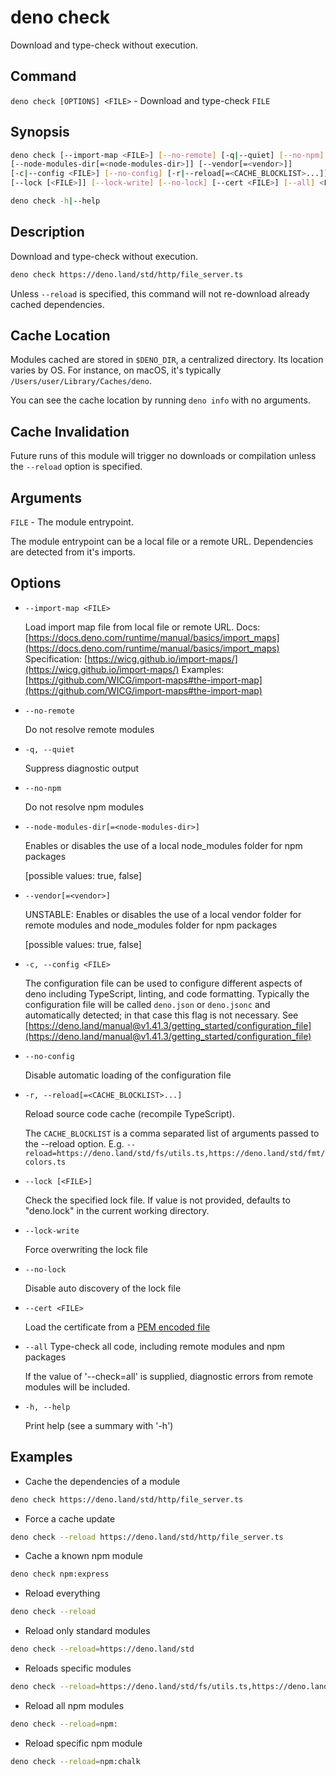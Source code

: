 # deno check

Download and type-check without execution.

## Command

`deno check [OPTIONS] <FILE>` - Download and type-check `FILE`

## Synopsis

```bash
deno check [--import-map <FILE>] [--no-remote] [-q|--quiet] [--no-npm] 
[--node-modules-dir[=<node-modules-dir>]] [--vendor[=<vendor>]]
[-c|--config <FILE>] [--no-config] [-r|--reload[=<CACHE_BLOCKLIST>...]]
[--lock [<FILE>]] [--lock-write] [--no-lock] [--cert <FILE>] [--all] <FILE>

deno check -h|--help
```

## Description

Download and type-check without execution.

```bash
deno check https://deno.land/std/http/file_server.ts
```

Unless `--reload` is specified, this command will not re-download already cached dependencies.

## Cache Location

Modules cached are stored in `$DENO_DIR`, a centralized directory.
Its location varies by OS. For instance, on macOS, it's typically `/Users/user/Library/Caches/deno`.

You can see the cache location by running `deno info` with no arguments.

## Cache Invalidation

Future runs of this module will trigger no downloads or compilation unless the `--reload` option is specified.

## Arguments

`FILE` - The module entrypoint.

The module entrypoint can be a local file or a remote URL. Dependencies are detected from it's imports.

## Options

- `--import-map <FILE>`

  Load import map file from local file or remote URL.
  Docs: [https://docs.deno.com/runtime/manual/basics/import_maps](https://docs.deno.com/runtime/manual/basics/import_maps)
  Specification: [https://wicg.github.io/import-maps/](https://wicg.github.io/import-maps/)
  Examples: [https://github.com/WICG/import-maps#the-import-map](https://github.com/WICG/import-maps#the-import-map)

- `--no-remote`

  Do not resolve remote modules

- `-q, --quiet`

  Suppress diagnostic output

- `--no-npm`

  Do not resolve npm modules

- `--node-modules-dir[=<node-modules-dir>]`

  Enables or disables the use of a local node_modules folder for npm packages

  [possible values: true, false]

- `--vendor[=<vendor>]`

  UNSTABLE: Enables or disables the use of a local vendor folder for remote modules and node_modules folder for npm packages

  [possible values: true, false]

- `-c, --config <FILE>`

  The configuration file can be used to configure different aspects of deno including TypeScript, linting, and code formatting. Typically the configuration file will be called `deno.json` or `deno.jsonc` and automatically detected; in that case this flag is not necessary. See [https://deno.land/manual@v1.41.3/getting_started/configuration_file](https://deno.land/manual@v1.41.3/getting_started/configuration_file)

- `--no-config`

  Disable automatic loading of the configuration file

- `-r, --reload[=<CACHE_BLOCKLIST>...]`

  Reload source code cache (recompile TypeScript).

  The `CACHE_BLOCKLIST` is a comma separated list of arguments passed to the --reload option. E.g. `--reload=https://deno.land/std/fs/utils.ts,https://deno.land/std/fmt/colors.ts`

- `--lock [<FILE>]`

  Check the specified lock file. If value is not provided, defaults to "deno.lock" in the current working directory.

- `--lock-write`

  Force overwriting the lock file

- `--no-lock`

  Disable auto discovery of the lock file

- `--cert <FILE>`
  
  Load the certificate from a [PEM encoded file](https://en.wikipedia.org/wiki/Privacy-Enhanced_Mail)

- `--all`
  Type-check all code, including remote modules and npm packages

  If the value of '--check=all' is supplied, diagnostic errors from remote modules will be included.

- `-h, --help`

  Print help (see a summary with '-h')

## Examples

- Cache the dependencies of a module

```bash
deno check https://deno.land/std/http/file_server.ts
```

- Force a cache update

```bash
deno check --reload https://deno.land/std/http/file_server.ts
```

- Cache a known npm module

```bash
deno check npm:express
```

- Reload everything

```bash
deno check --reload
```

- Reload only standard modules

```bash
deno check --reload=https://deno.land/std
```

- Reloads specific modules

```bash
deno check --reload=https://deno.land/std/fs/utils.ts,https://deno.land/std/fmt/colors.ts
```

- Reload all npm modules

```bash
deno check --reload=npm:
```

- Reload specific npm module

```bash
deno check --reload=npm:chalk
```
